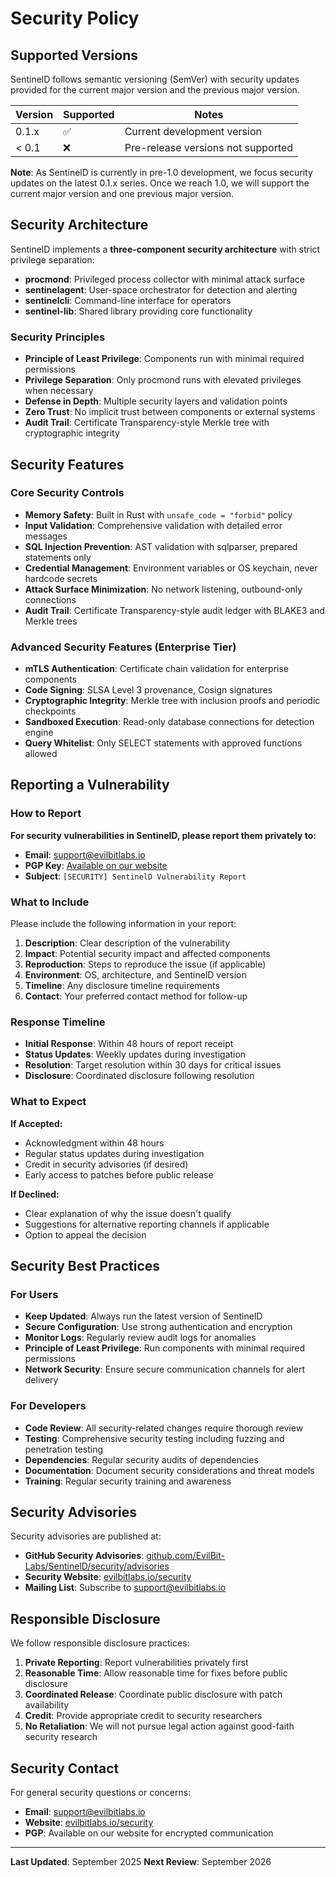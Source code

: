 # Security Policy

## Supported Versions

SentinelD follows semantic versioning (SemVer) with security updates provided for the current major version and the previous major version.

| Version | Supported          | Notes                                    |
| ------- | ------------------ | ---------------------------------------- |
| 0.1.x   | :white_check_mark: | Current development version              |
| < 0.1   | :x:                | Pre-release versions not supported       |

**Note**: As SentinelD is currently in pre-1.0 development, we focus security updates on the latest 0.1.x series. Once we reach 1.0, we will support the current major version and one previous major version.

## Security Architecture

SentinelD implements a **three-component security architecture** with strict privilege separation:

- **procmond**: Privileged process collector with minimal attack surface
- **sentinelagent**: User-space orchestrator for detection and alerting
- **sentinelcli**: Command-line interface for operators
- **sentinel-lib**: Shared library providing core functionality

### Security Principles

- **Principle of Least Privilege**: Components run with minimal required permissions
- **Privilege Separation**: Only procmond runs with elevated privileges when necessary
- **Defense in Depth**: Multiple security layers and validation points
- **Zero Trust**: No implicit trust between components or external systems
- **Audit Trail**: Certificate Transparency-style Merkle tree with cryptographic integrity

## Security Features

### Core Security Controls

- **Memory Safety**: Built in Rust with `unsafe_code = "forbid"` policy
- **Input Validation**: Comprehensive validation with detailed error messages
- **SQL Injection Prevention**: AST validation with sqlparser, prepared statements only
- **Credential Management**: Environment variables or OS keychain, never hardcode secrets
- **Attack Surface Minimization**: No network listening, outbound-only connections
- **Audit Trail**: Certificate Transparency-style audit ledger with BLAKE3 and Merkle trees

### Advanced Security Features (Enterprise Tier)

- **mTLS Authentication**: Certificate chain validation for enterprise components
- **Code Signing**: SLSA Level 3 provenance, Cosign signatures
- **Cryptographic Integrity**: Merkle tree with inclusion proofs and periodic checkpoints
- **Sandboxed Execution**: Read-only database connections for detection engine
- **Query Whitelist**: Only SELECT statements with approved functions allowed

## Reporting a Vulnerability

### How to Report

**For security vulnerabilities in SentinelD, please report them privately to:**

- **Email**: <support@evilbitlabs.io>
- **PGP Key**: [Available on our website](https://evilbitlabs.io/security)
- **Subject**: `[SECURITY] SentinelD Vulnerability Report`

### What to Include

Please include the following information in your report:

1. **Description**: Clear description of the vulnerability
2. **Impact**: Potential security impact and affected components
3. **Reproduction**: Steps to reproduce the issue (if applicable)
4. **Environment**: OS, architecture, and SentinelD version
5. **Timeline**: Any disclosure timeline requirements
6. **Contact**: Your preferred contact method for follow-up

### Response Timeline

- **Initial Response**: Within 48 hours of report receipt
- **Status Updates**: Weekly updates during investigation
- **Resolution**: Target resolution within 30 days for critical issues
- **Disclosure**: Coordinated disclosure following resolution

### What to Expect

**If Accepted:**

- Acknowledgment within 48 hours
- Regular status updates during investigation
- Credit in security advisories (if desired)
- Early access to patches before public release

**If Declined:**

- Clear explanation of why the issue doesn't qualify
- Suggestions for alternative reporting channels if applicable
- Option to appeal the decision

## Security Best Practices

### For Users

- **Keep Updated**: Always run the latest version of SentinelD
- **Secure Configuration**: Use strong authentication and encryption
- **Monitor Logs**: Regularly review audit logs for anomalies
- **Principle of Least Privilege**: Run components with minimal required permissions
- **Network Security**: Ensure secure communication channels for alert delivery

### For Developers

- **Code Review**: All security-related changes require thorough review
- **Testing**: Comprehensive security testing including fuzzing and penetration testing
- **Dependencies**: Regular security audits of dependencies
- **Documentation**: Document security considerations and threat models
- **Training**: Regular security training and awareness

## Security Advisories

Security advisories are published at:

- **GitHub Security Advisories**: [github.com/EvilBit-Labs/SentinelD/security/advisories](https://github.com/EvilBit-Labs/SentinelD/security/advisories)
- **Security Website**: [evilbitlabs.io/security](https://evilbitlabs.io/security)
- **Mailing List**: Subscribe to <support@evilbitlabs.io>

## Responsible Disclosure

We follow responsible disclosure practices:

1. **Private Reporting**: Report vulnerabilities privately first
2. **Reasonable Time**: Allow reasonable time for fixes before public disclosure
3. **Coordinated Release**: Coordinate public disclosure with patch availability
4. **Credit**: Provide appropriate credit to security researchers
5. **No Retaliation**: We will not pursue legal action against good-faith security research

## Security Contact

For general security questions or concerns:

- **Email**: <support@evilbitlabs.io>
- **Website**: [evilbitlabs.io/security](https://evilbitlabs.io/security)
- **PGP**: Available on our website for encrypted communication

---

**Last Updated**: September 2025
**Next Review**: September 2026
